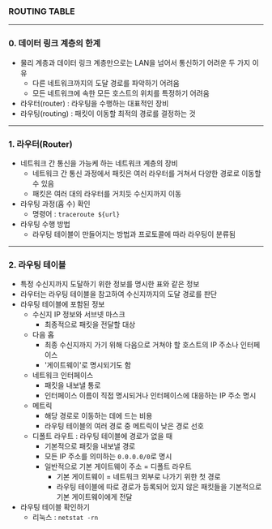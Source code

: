 ### ROUTING TABLE
---
### 0. 데이터 링크 계층의 한계
- 물리 계층과 데이터 링크 계층만으로는 LAN을 넘어서 통신하기 어려운 두 가지 이유
  - 다른 네트워크까지의 도달 경로를 파악하기 어려움
  - 모든 네트워크에 속한 모든 호스트의 위치를 특정하기 어려움
- 라우터(router) : 라우팅을 수행하는 대표적인 장비
- 라우팅(routing) : 패킷이 이동할 최적의 경로를 결정하는 것
---
### 1. 라우터(Router)
- 네트워크 간 통신을 가능케 하는 네트워크 계층의 장비
  - 네트워크 간 통신 과정에서 패킷은 여러 라우터를 거쳐서 다양한 경로로 이동할 수 있음
  - 패킷은 여러 대의 라우터를 거치듯 수신지까지 이동
- 라우팅 과정(홉 수) 확인
  - 명령어 : `traceroute ${url}`
- 라우팅 수행 방법
  - 라우팅 테이블이 만들어지는 방법과 프로토콜에 따라 라우팅이 분류됨
---
### 2. 라우팅 테이블
- 특정 수신지까지 도달하기 위한 정보를 명시한 표와 같은 정보
- 라우터는 라우팅 테이블을 참고하여 수신지까지의 도달 경로를 판단
- 라우팅 테이블에 포함된 정보
  - 수신지 IP 정보와 서브넷 마스크
    - 최종적으로 패킷을 전달할 대상
  - 다음 홉
    - 최종 수신지까지 가기 위해 다음으로 거쳐야 할 호스트의 IP 주소나 인터페이스
    - '게이트웨이'로 명시되기도 함 
  - 네트워크 인터페이스
    - 패킷을 내보낼 통로
    - 인터페이스 이름이 직접 명시되거나 인터페이스에 대응하는 IP 주소 명시
  - 메트릭
    - 해당 경로로 이동하는 데에 드는 비용
    - 라우팅 테이블의 여러 경로 중 메트릭이 낮은 경로 선호 
  - 디폴트 라우트 : 라우팅 테이블에 경로가 없을 때
    - 기본적으로 패킷을 내보낼 경로
    - 모든 IP 주소를 의미하는 `0.0.0.0/0`로 명시
    - 일반적으로 기본 게이트웨이 주소 = 디폴트 라우트
      - 기본 게이트웨이 = 네트워크 외부로 나가기 위한 첫 경로
      - 라우팅 테이블에 따로 경로가 등록되어 있지 않은 패킷들을 기본적으로 기본 게이트웨이에게 전달
- 라우팅 테이블 확인하기
  - 리눅스 : `netstat -rn` 
